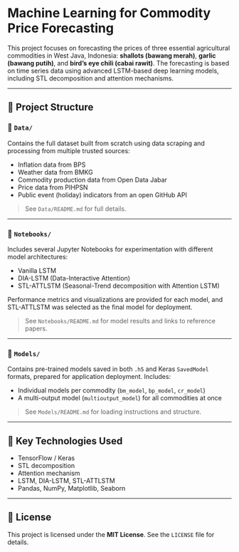 # Machine Learning for Commodity Price Forecasting

This project focuses on forecasting the prices of three essential agricultural commodities in West Java, Indonesia: **shallots (bawang merah)**, **garlic (bawang putih)**, and **bird’s eye chili (cabai rawit)**. The forecasting is based on time series data using advanced LSTM-based deep learning models, including STL decomposition and attention mechanisms.

---

## 📁 Project Structure

### 🔹 `Data/`
Contains the full dataset built from scratch using data scraping and processing from multiple trusted sources:
- Inflation data from BPS
- Weather data from BMKG
- Commodity production data from Open Data Jabar
- Price data from PIHPSN
- Public event (holiday) indicators from an open GitHub API

> See `Data/README.md` for full details.

---

### 🔹 `Notebooks/`
Includes several Jupyter Notebooks for experimentation with different model architectures:
- Vanilla LSTM
- DIA-LSTM (Data-Interactive Attention)
- STL-ATTLSTM (Seasonal-Trend decomposition with Attention LSTM)

Performance metrics and visualizations are provided for each model, and STL-ATTLSTM was selected as the final model for deployment.

> See `Notebooks/README.md` for model results and links to reference papers.

---

### 🔹 `Models/`
Contains pre-trained models saved in both `.h5` and Keras `SavedModel` formats, prepared for application deployment. Includes:
- Individual models per commodity (`bm_model`, `bp_model`, `cr_model`)
- A multi-output model (`multioutput_model`) for all commodities at once

> See `Models/README.md` for loading instructions and structure.

---

## 📌 Key Technologies Used
- TensorFlow / Keras
- STL decomposition
- Attention mechanism
- LSTM, DIA-LSTM, STL-ATTLSTM
- Pandas, NumPy, Matplotlib, Seaborn

---

## 📜 License

This project is licensed under the **MIT License**. See the `LICENSE` file for details.
